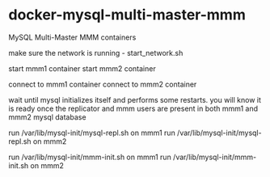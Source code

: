 # docker-mysql-multi-master-mmm
MySQL Multi-Master MMM containers


make sure the network is running - start_network.sh

start mmm1 container
start mmm2 container

connect to mmm1 container
connect to mmm2 container

wait until mysql initializes itself and performs some restarts.  you will know it is ready once the replicator and mmm users are present in both mmm1 and mmm2 mysql database

run /var/lib/mysql-init/mysql-repl.sh on mmm1
run /var/lib/mysql-init/mysql-repl.sh on mmm2

run /var/lib/mysql-init/mmm-init.sh on mmm1
run /var/lib/mysql-init/mmm-init.sh on mmm2
